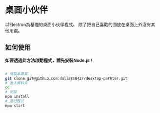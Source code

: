# 桌面小伙伴

以Electron為基礎的桌面小伙伴程式。
除了把自己喜歡的圖放在桌面上外沒有其他用處。

## 如何使用

**如要透過此方法啟動程式，請先安裝Node.js！**

```bash

# 複製本專案
git clone git@github.com:dollars0427/desktop-parnter.git
# 進入資料夾
cd
# 安裝
npm install
# 運行程式
npm start
```
